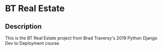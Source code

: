 # BT Real Estate

## Description

This is the BT Real Estate project from Brad Traversy's 2019 Python Django Dev to Deployment course.
<!-- 
I made the following modifications:

- Opted to fetch Font Awesome, Bootstrap, Popper, Lightbox, and jQuery from CDNs instead of bundling them locally

- Added requirements.txt

- Moved the Breadcrumb into a Partial

- Some other minor modifications -->
